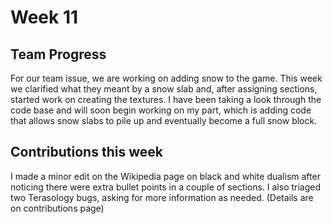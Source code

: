 # Week 11

## Team Progress 

For our team issue, we are working on adding snow to the game. This week we clarified what they meant by a snow slab and, after assigning sections, started work on creating the textures. I have been taking a look through the code base and will soon begin working on my part, which is adding code that allows snow slabs to pile up and eventually become a full snow block.

## Contributions this week

I made a minor edit on the Wikipedia page on black and white dualism after noticing there were extra bullet points in a couple of sections.
I also triaged two Terasology bugs, asking for more information as needed.
(Details are on contributions page)
